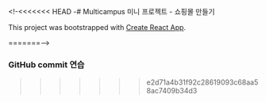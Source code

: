 <!-<<<<<<< HEAD
-# Multicampus 미니 프로젝트 - 쇼핑몰 만들기

This project was bootstrapped with [Create React App](https://github.com/facebook/create-react-app).

=======-->

### GitHub commit 연습
>>>>>>> e2d71a4b31f92c28619093c68aa58ac7409b34d3
